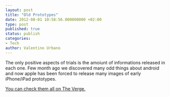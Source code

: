```yaml
---
layout: post
title: "Old Prototypes"
date: 2012-08-01 10:58:56.000000000 +02:00
type: post
published: true
status: publish
categories:
- Tech
author: Valentino Urbano 
---
```


The only positive aspects of trials is the amoiunt of informations released in each one. Few month ago we discovered many odd things about android and now apple has been forced to release many images of early iPhone/iPad prototypes.

[You can check them all on The Verge.][0]


[0]: http://www.theverge.com/2012/7/31/3210809/apple-iphone-prototype-pictures-cad-files-new#3616387